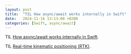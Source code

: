 ```yaml
---
layout: post
title:  "TIL How async/await works internally in Swift"
date:   2024-11-16 13:13:00 +0200
categories: [Swift, async/await]
---
```

TIL [How async/await works internally in Swift](https://swiftrocks.com/how-async-await-works-internally-in-swift).

TIL [Real-time kinematic positioning (RTK)](https://en.wikipedia.org/wiki/Real-time_kinematic_positioning).

